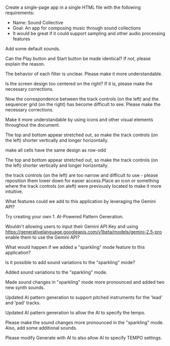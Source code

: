 Create a single-page app in a single HTML file with the following requirements:
- Name: Sound Collective
- Goal: An app for composing music through sound collections
- It would be great if it could support sampling and other audio processing features

Add some default sounds.

Can the Play button and Start button be made identical? If not, please explain the reason.

The behavior of each filter is unclear. Please make it more understandable.

Is the screen design too centered on the right? If it is, please make the necessary corrections.

Now the correspondence between the track controls (on the left) and the sequencer grid (on the right) has become difficult to see. Please make the necessary corrections.

Make it more understandable by using icons and other visual elements throughout the document.

The top and bottom appear stretched out, so make the track controls (on the left) shorter vertically and longer horizontally.

make all cells have the same design as row-odd

The top and bottom appear stretched out, so make the track controls (on the left) shorter vertically and longer horizontally.

the track controls (on the left) are too narrow and difficult to use - please reposition them lower down for easier access.Place an icon or something where the track controls (on aleft) were previously located to make it more intuitive.

What features could we add to this application by leveraging the Gemini API?

Try creating your own 1. AI-Powered Pattern Generation.

Wouldn't allowing users to input their Gemini API Key and using https://generativelanguage.googleapis.com/v1beta/models/gemini-2.5-pro enable them to use the Gemini API?

What would happen if we added a "sparkling" mode feature to this application?

Is it possible to add sound variations to the "sparkling" mode?

Added sound variations to the "sparkling" mode.

Made sound changes in "sparkling" mode more pronounced and added two new synth sounds.

Updated AI pattern generation to support pitched instruments for the 'lead' and 'pad' tracks.

Updated AI pattern generation to allow the AI to specify the tempo.

Please make the sound changes more pronounced in the "sparkling" mode. Also, add some additional sounds.

Please modify Generate with AI to also allow AI to specify TEMPO settings.
